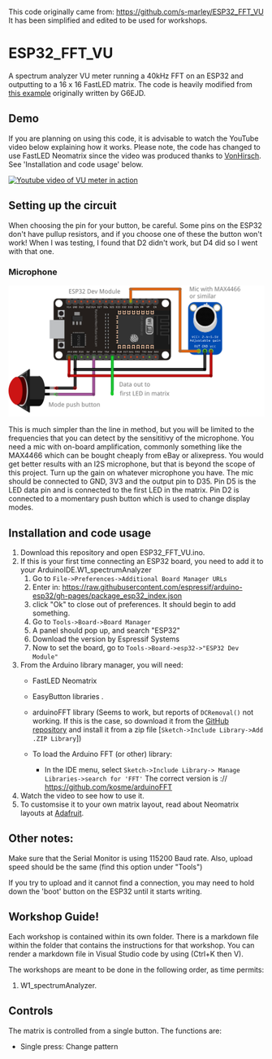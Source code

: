 This code originally came from: https://github.com/s-marley/ESP32_FFT_VU
It has been simplified and edited to be used for workshops.

# ESP32_FFT_VU
A spectrum analyzer VU meter running a 40kHz FFT on an ESP32 and outputting to a 16 x 16 FastLED matrix. The code is heavily modified from [this example](https://github.com/G6EJD/ESP32-8266-Audio-Spectrum-Display/blob/master/ESP32_Spectrum_Display_02.ino) originally written by G6EJD.

## Demo
If you are planning on using this code, it is advisable to watch the YouTube video below explaining how it works. Please note, the code has changed to use FastLED Neomatrix since the video was produced thanks to [VonHirsch](https://github.com/VonHirsch/). See 'Installation and code usage' below.

[![Youtube video of VU meter in action](http://img.youtube.com/vi/Mgh2WblO5_c/0.jpg)](https://www.youtube.com/watch?v=Mgh2WblO5_c)

## Setting up the circuit
When choosing the pin for your button, be careful. Some pins on the ESP32 don't have pullup resistors, and if you choose one of these the button won't work! When I was testing, I found that D2 didn't work, but D4 did so I went with that one.


### Microphone
![Circuit for using a microphone](Microphone_bb.png)

This is much simpler than the line in method, but you will be limited to the frequencies that you can detect by the sensititivy of the microphone. You need a mic with on-board amplification, commonly something like the MAX4466 which can be bought cheaply from eBay or alixepress. You would get better results with an I2S microphone, but that is beyond the scope of this project. Turn up the gain on whatever microphone you have. The mic should be connected to GND, 3V3 and the output pin to D35. Pin D5 is the LED data pin and is connected to the first LED in the matrix. Pin D2 is connected to a momentary push button which is used to change display modes.

## Installation and code usage
1. Download this repository and open ESP32_FFT_VU.ino.
2. If this is your first time connecting an ESP32 board, you need to add it to your ArduinoIDE.W1_spectrumAnalyzer
    1. Go to `File->Preferences->Additional Board Manager URLs`
    2. Enter in: https://raw.githubusercontent.com/espressif/arduino-esp32/gh-pages/package_esp32_index.json
    3. click "Ok" to close out of preferences. It should begin to add something.
    4. Go to `Tools->Board->Board Manager`
    5. A panel should pop up, and search "ESP32"
    6. Download the version by Espressif Systems
    7. Now to set the board, go to `Tools->Board->esp32->"ESP32 Dev Module"`
3. From the Arduino library manager, you will need:
    - FastLED Neomatrix
    - EasyButton libraries . 
    - arduinoFFT library (Seems to work, but reports of `DCRemoval()` not working. If this is the case, so download it from the [GitHub repository](https://github.com/kosme/arduinoFFT) and install it from a zip file [`Sketch->Include Library->Add .ZIP Library`])
    
    - To load the Arduino FFT (or other) library:

        - In the IDE menu, select `Sketch->Include Library-> Manage Libraries->search for 'FFT'` 
                The correct version is :// https://github.com/kosme/arduinoFFT
4. Watch the video to see how to use it.
5. To customsise it to your own matrix layout, read about Neomatrix layouts at [Adafruit](https://learn.adafruit.com/adafruit-neopixel-uberguide/neomatrix-library#layouts-2894555-5).

## Other notes:
Make sure that the Serial Monitor is using 115200 Baud rate. Also, upload speed should be the same (find this option under "Tools")

If you try to upload and it cannot find a connection, you may need to hold down the 'boot' button on the ESP32 until it starts writing.

## Workshop Guide!
Each workshop is contained within its own folder. There is a markdown file within the folder that contains the instructions for that workshop. You can render a markdown file in Visual Studio code by using (Ctrl+K then V).

The workshops are meant to be done in the following order, as time permits:
1. W1_spectrumAnalyzer.

## Controls
The matrix is controlled from a single button. The functions are:
- Single press: Change pattern


